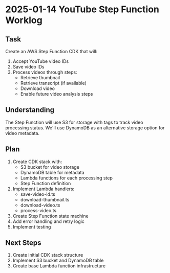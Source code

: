 # 2025-01-14 YouTube Step Function Worklog

## Task
Create an AWS Step Function CDK that will:
1. Accept YouTube video IDs
2. Save video IDs
3. Process videos through steps:
   - Retrieve thumbnail
   - Retrieve transcript (if available)
   - Download video
   - Enable future video analysis steps

## Understanding
The Step Function will use S3 for storage with tags to track video processing status. We'll use DynamoDB as an alternative storage option for video metadata.

## Plan
1. Create CDK stack with:
   - S3 bucket for video storage
   - DynamoDB table for metadata
   - Lambda functions for each processing step
   - Step Function definition
2. Implement Lambda handlers:
   - save-video-id.ts
   - download-thumbnail.ts
   - download-video.ts
   - process-video.ts
3. Create Step Function state machine
4. Add error handling and retry logic
5. Implement testing

## Next Steps
1. Create initial CDK stack structure
2. Implement S3 bucket and DynamoDB table
3. Create base Lambda function infrastructure

